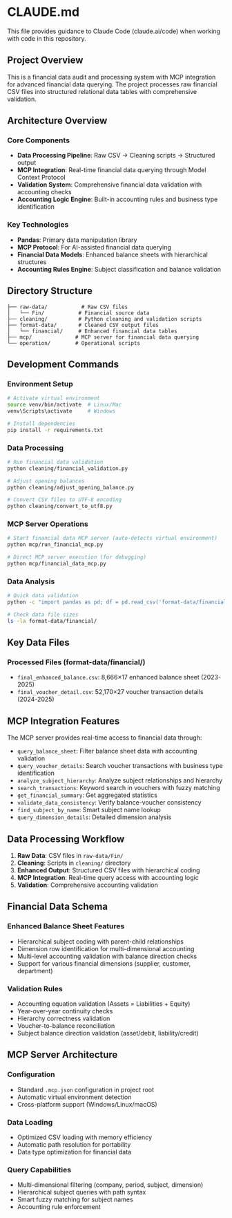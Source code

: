 # CLAUDE.md

This file provides guidance to Claude Code (claude.ai/code) when working with code in this repository.

## Project Overview

This is a financial data audit and processing system with MCP integration for advanced financial data querying. The project processes raw financial CSV files into structured relational data tables with comprehensive validation.

## Architecture Overview

### Core Components
- **Data Processing Pipeline**: Raw CSV → Cleaning scripts → Structured output
- **MCP Integration**: Real-time financial data querying through Model Context Protocol
- **Validation System**: Comprehensive financial data validation with accounting checks
- **Accounting Logic Engine**: Built-in accounting rules and business type identification

### Key Technologies
- **Pandas**: Primary data manipulation library
- **MCP Protocol**: For AI-assisted financial data querying
- **Financial Data Models**: Enhanced balance sheets with hierarchical structures
- **Accounting Rules Engine**: Subject classification and balance validation

## Directory Structure

```
├── raw-data/           # Raw CSV files
│   └── Fin/           # Financial source data
├── cleaning/          # Python cleaning and validation scripts
├── format-data/       # Cleaned CSV output files
│   └── financial/     # Enhanced financial data tables
├── mcp/              # MCP server for financial data querying
└── operation/        # Operational scripts
```

## Development Commands

### Environment Setup
```bash
# Activate virtual environment
source venv/bin/activate  # Linux/Mac
venv\Scripts\activate     # Windows

# Install dependencies
pip install -r requirements.txt
```

### Data Processing
```bash
# Run financial data validation
python cleaning/financial_validation.py

# Adjust opening balances
python cleaning/adjust_opening_balance.py

# Convert CSV files to UTF-8 encoding
python cleaning/convert_to_utf8.py
```

### MCP Server Operations
```bash
# Start financial data MCP server (auto-detects virtual environment)
python mcp/run_financial_mcp.py

# Direct MCP server execution (for debugging)
python mcp/financial_data_mcp.py
```

### Data Analysis
```bash
# Quick data validation
python -c "import pandas as pd; df = pd.read_csv('format-data/financial/final_enhanced_balance.csv'); print(df.info())"

# Check data file sizes
ls -la format-data/financial/
```

## Key Data Files

### Processed Files (format-data/financial/)
- `final_enhanced_balance.csv`: 8,666×17 enhanced balance sheet (2023-2025)
- `final_voucher_detail.csv`: 52,170×27 voucher transaction details (2024-2025)

## MCP Integration Features

The MCP server provides real-time access to financial data through:
- `query_balance_sheet`: Filter balance sheet data with accounting validation
- `query_voucher_details`: Search voucher transactions with business type identification
- `analyze_subject_hierarchy`: Analyze subject relationships and hierarchy
- `search_transactions`: Keyword search in vouchers with fuzzy matching
- `get_financial_summary`: Get aggregated statistics
- `validate_data_consistency`: Verify balance-voucher consistency
- `find_subject_by_name`: Smart subject name lookup
- `query_dimension_details`: Detailed dimension analysis

## Data Processing Workflow

1. **Raw Data**: CSV files in `raw-data/Fin/`
2. **Cleaning**: Scripts in `cleaning/` directory
3. **Enhanced Output**: Structured CSV files with hierarchical coding
4. **MCP Integration**: Real-time query access with accounting logic
5. **Validation**: Comprehensive accounting validation

## Financial Data Schema

### Enhanced Balance Sheet Features
- Hierarchical subject coding with parent-child relationships
- Dimension row identification for multi-dimensional accounting
- Multi-level accounting validation with balance direction checks
- Support for various financial dimensions (supplier, customer, department)

### Validation Rules
- Accounting equation validation (Assets = Liabilities + Equity)
- Year-over-year continuity checks
- Hierarchy correctness validation
- Voucher-to-balance reconciliation
- Subject balance direction validation (asset/debit, liability/credit)

## MCP Server Architecture

### Configuration
- Standard `.mcp.json` configuration in project root
- Automatic virtual environment detection
- Cross-platform support (Windows/Linux/macOS)

### Data Loading
- Optimized CSV loading with memory efficiency
- Automatic path resolution for portability
- Data type optimization for financial data

### Query Capabilities
- Multi-dimensional filtering (company, period, subject, dimension)
- Hierarchical subject queries with path syntax
- Smart fuzzy matching for subject names
- Accounting rule enforcement